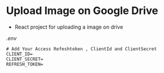 # Upload Image on Google Drive

- React project for uploading a image on drive

_.env_

```env
# Add Your Access Refeshtoken , ClientId and ClientSecret
CLIENT_ID= 
CLIENT_SECRET= 
REFRESH_TOKEN= 
```
